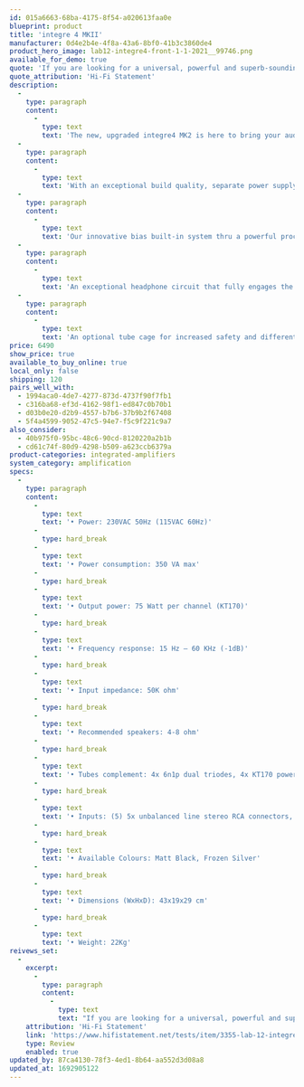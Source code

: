 ```yaml
---
id: 015a6663-68ba-4175-8f54-a020613faa0e
blueprint: product
title: 'integre 4 MKII'
manufacturer: 0d4e2b4e-4f8a-43a6-8bf0-41b3c3860de4
product_hero_image: lab12-integre4-front-1-1-2021__99746.png
available_for_demo: true
quote: 'If you are looking for a universal, powerful and superb-sounding tube amplifier with no weaknesses in terms of speaker selection, you should definitely shortlist the Lab 12 integre4 Mk2. Endless headroom, pure joy of playing and exemplary properties in terms of coarse and fine dynamics characterize this amplifier.'
quote_attribution: 'Hi-Fi Statement'
description:
  -
    type: paragraph
    content:
      -
        type: text
        text: 'The new, upgraded integre4 MK2 is here to bring your audio experience one step higher by taking advantage of all new powerful KT-170 power tubes.'
  -
    type: paragraph
    content:
      -
        type: text
        text: 'With an exceptional build quality, separate power supply for each channel, higher Signal to Noise level, integre4 MK2 can be the ideal driver even for the most demanding speakers out there.'
  -
    type: paragraph
    content:
      -
        type: text
        text: 'Our innovative bias built-in system thru a powerful processor and the vivid OLED display are here to give you the pleasure of the easiest way of tube rolling ability and sound tuning according to your personal taste. No extra equipment or technical knowledge is necessary. Direct Anode current indication and instant setting directly from the face panel.'
  -
    type: paragraph
    content:
      -
        type: text
        text: 'An exceptional headphone circuit that fully engages the upgraded power transformers, offers you all the advantages of tube amplification in private with any kind of headphones.'
  -
    type: paragraph
    content:
      -
        type: text
        text: 'An optional tube cage for increased safety and different aesthetic approach of your amplifier is available to obtain.'
price: 6490
show_price: true
available_to_buy_online: true
local_only: false
shipping: 120
pairs_well_with:
  - 1994aca0-4de7-4277-873d-4737f90f7fb1
  - c316ba68-ef3d-4162-98f1-ed847c0b70b1
  - d03b0e20-d2b9-4557-b7b6-37b9b2f67408
  - 5f4a4599-9052-47c5-94e7-f5c9f221c9a7
also_consider:
  - 40b975f0-95bc-48c6-90cd-8120220a2b1b
  - cd61c74f-80d9-4298-b509-a623ccb6379a
product-categories: integrated-amplifiers
system_category: amplification
specs:
  -
    type: paragraph
    content:
      -
        type: text
        text: '• Power: 230VAC 50Hz (115VAC 60Hz)'
      -
        type: hard_break
      -
        type: text
        text: '• Power consumption: 350 VA max'
      -
        type: hard_break
      -
        type: text
        text: '• Output power: 75 Watt per channel (KT170)'
      -
        type: hard_break
      -
        type: text
        text: '• Frequency response: 15 Hz – 60 KHz (-1dB)'
      -
        type: hard_break
      -
        type: text
        text: '• Input impedance: 50K ohm'
      -
        type: hard_break
      -
        type: text
        text: '• Recommended speakers: 4-8 ohm'
      -
        type: hard_break
      -
        type: text
        text: '• Tubes complement: 4x 6n1p dual triodes, 4x KT170 power pentodes'
      -
        type: hard_break
      -
        type: text
        text: '• Inputs: (5) 5x unbalanced line stereo RCA connectors, 1x unbalanced line stereo XLR connectors'
      -
        type: hard_break
      -
        type: text
        text: '• Available Colours: Matt Black, Frozen Silver'
      -
        type: hard_break
      -
        type: text
        text: '• Dimensions (WxHxD): 43x19x29 cm'
      -
        type: hard_break
      -
        type: text
        text: '• Weight: 22Kg'
reivews_set:
  -
    excerpt:
      -
        type: paragraph
        content:
          -
            type: text
            text: "If you are looking for a universal, powerful and superb-sounding tube amplifier with no weaknesses in terms of speaker selection, you should definitely shortlist the Lab 12 integre4 Mk2.\_Endless headroom, pure joy of playing and exemplary properties in terms of coarse and fine dynamics characterize this amplifier.\_Finally, the integre4 Mk2 has a very special feature for tube rollers with the convenient possibility of bias adjustment, especially since the device makes the different qualities of different glass bulb derivatives immediately audible."
    attribution: 'Hi-Fi Statement'
    link: 'https://www.hifistatement.net/tests/item/3355-lab-12-integre4-mk2?start=0'
    type: Review
    enabled: true
updated_by: 87ca4130-78f3-4ed1-8b64-aa552d3d08a8
updated_at: 1692905122
---
```

